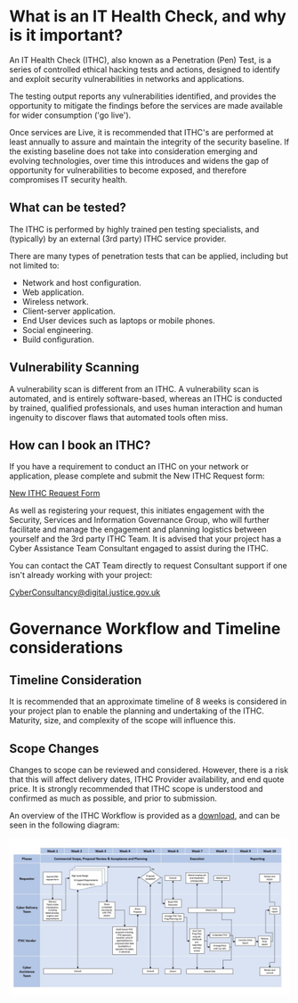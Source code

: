 # What is an IT Health Check, and why is it important?

An IT Health Check (ITHC),
also known as a Penetration (Pen) Test,
is a series of controlled ethical hacking tests and actions,
designed to identify and exploit security vulnerabilities
in networks and applications.

The testing output reports any vulnerabilities identified,
and provides the opportunity to mitigate the findings
before the services are made available for wider consumption ('go live').

Once services are Live,
it is recommended that ITHC's are performed at least annually
to assure and maintain the integrity of the security baseline.
If the existing baseline does not take into consideration
emerging and evolving technologies,
over time this introduces and widens the gap of opportunity
for vulnerabilities to become exposed,
and therefore compromises IT security health.

## What can be tested?

The ITHC is performed by highly trained pen testing specialists,
and (typically) by an external (3rd party) ITHC service provider.

There are many types of penetration tests that can be applied,
including but not limited to:

-   Network and host configuration.
-   Web application.
-   Wireless network.
-   Client-server application.
-   End User devices such as laptops or mobile phones.
-   Social engineering.
-   Build configuration.

## Vulnerability Scanning

A vulnerability scan is different from an ITHC.
A vulnerability scan is automated,
and is entirely software-based,
whereas an ITHC is conducted by trained,
qualified professionals,
and uses human interaction and human ingenuity to discover flaws that automated tools often miss.

## How can I book an ITHC?

If you have a requirement to conduct an ITHC on your network
or application,
please complete and submit the New ITHC Request form:

[New ITHC Request Form ](https://forms.office.com/Pages/ResponsePage.aspx?id=KEeHxuZx_kGp4S6MNndq2DJZ0qLuxaVBtuHXfXAIqUZUNDZTMTZJVjJZUkhLUFFLSEdOQ0lWOEUyWCQlQCN0PWcu)

As well as registering your request,
this initiates engagement with the Security,
Services and Information Governance Group,
who will further facilitate and manage the engagement
and planning logistics between yourself and the 3rd party ITHC Team.
It is advised that your project has a Cyber Assistance Team Consultant
engaged to assist during the ITHC.

You can contact the CAT Team directly to request Consultant support
if one isn't already working with your project:

[CyberConsultancy@digital.justice.gov.uk](mailto:CyberConsultancy@digital.justice.gov.uk)

# Governance Workflow and Timeline considerations

## Timeline Consideration

It is recommended that an approximate timeline of 8 weeks
is considered in your project plan
to enable the planning and undertaking of the ITHC.
Maturity,
size,
and complexity of the scope will influence this.

## Scope Changes

Changes to scope can be reviewed and considered.
However,
there is a risk that this will affect delivery dates,
ITHC Provider availability,
and end quote price.
It is strongly recommended that ITHC scope is understood
and confirmed as much as possible,
and prior to submission.

An overview of the ITHC Workflow is provided
as a [download](downloads/ITHC%20workflow%20process.pptx),
and can be seen in the following diagram:

![IT Health Check Process workflow](images/workflow.jpg)
